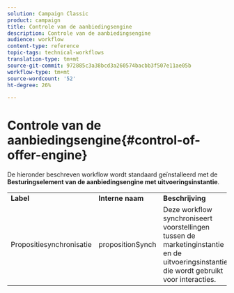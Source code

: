 ```yaml
---
solution: Campaign Classic
product: campaign
title: Controle van de aanbiedingsengine
description: Controle van de aanbiedingsengine
audience: workflow
content-type: reference
topic-tags: technical-workflows
translation-type: tm+mt
source-git-commit: 972885c3a38bcd3a260574bacbb3f507e11ae05b
workflow-type: tm+mt
source-wordcount: '52'
ht-degree: 26%

---
```



# Controle van de aanbiedingsengine{#control-of-offer-engine}

De hieronder beschreven workflow wordt standaard geïnstalleerd met de **Besturingselement van de aanbiedingsengine met uitvoeringsinstantie**.

<table> 
 <tbody> 
  <tr> 
   <td> <strong>Label</strong><br /> </td> 
   <td> <strong>Interne naam</strong><br /> </td> 
   <td> <strong>Beschrijving</strong><br /> </td> 
  </tr> 
  <tr> 
   <td> <span class="uicontrol">Propositiesynchronisatie</span> <br /> </td> 
   <td> <span class="uicontrol">propositionSynch</span> <br /> </td> 
   <td> Deze workflow synchroniseert voorstellingen tussen de marketinginstantie en de uitvoeringsinstantie die wordt gebruikt voor interacties.<br /> </td> 
  </tr> 
 </tbody> 
</table>

